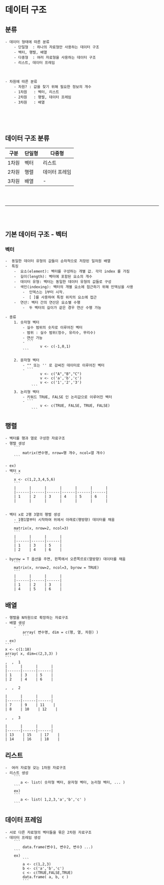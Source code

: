 # 데이터 구조

## 분류
    - 데이터 형태에 따른 분류
        - 단일형  : 하나의 자료형만 사용하는 데이터 구조
        - 벡터, 행렬, 배열
        - 다중형  : 여러 자료형을 사용하는 데이터 구조
        - 리스트, 데이터 프레임

<br>

    - 차원에 따른 분류
        - 차원? : 값을 찾기 위해 필요한 정보의 개수
        - 1차원   : 벡터, 리스트
        - 2차원   : 행렬, 데이터 프레임
        - 3차원   : 배열
 
  
<br><br><br>

## 데이터 구조 분류

| 구분 | 단일형 | 다중형 |
|------|------|------|
| 1차원 | 벡터 | 리스트 | 
| 2차원 | 행렬 | 데이터 프레임 | 
| 3차원 | 배열| - | 



<br><br><hr><br><br>






## 기본 데이터 구조 - 벡터

### 벡터
    -  동일한 데이터 유형의 값들이 순차적으로 저장된 일차원 배열
    -  특징
        -  요소(element): 벡터를 구성하는 개별 값. 각각 index 를 가짐
        -  길이(length): 벡터에 포함된 요소의 개수
        -  데이터 유형: 벡터는 동일한 데이터 유형의 값들로 구성
        -  색인(indexing): 벡터의 개별 요소에 접근하기 위해 인덱싱을 사용
            -  인덱스는 1부터 시작. 
            -  [ ]를 사용하여 특정 위치의 요소에 접근
        -  연산: 벡터 간의 연산은 요소별 수행 
            -  두 벡터의 길이가 같은 경우 연산 수행 가능

    - 종류
        1. 숫자형 벡터
            - 실수 범위의 숫자로 이루어진 벡터
            - 범위 : 실수 범위(정수, 유리수, 무리수)
            - 연산 가능
            - ```
                    v <- c(-1,0,1)
            ```

        2. 문자형 벡터
            - "" 또는 '' 로 감싸진 데이터로 이루어진 벡터
            - ```
                    v <- c("A","B","C")
                    v <- c('a','b','c')
                    v <- c('1','2','3')
                ```
        3. 논리형 벡터
            - 키워드 TRUE, FALSE 인 논리값으로 이루어진 벡터
            - ```
                    v <- c(TRUE, FALSE, TRUE, FALSE)
                ```




## 행렬
    - 벡터를 행과 열로 구성한 자료구조
    - 행렬 생성
        ```
            matrix(변수명, nrow=행 개수, ncol=열 개수)
        ```  

    - ex)
    - 벡터 x
        ```
        x <- c(1,2,3,4,5,6)
        ```
        |      |      |      |      |      |      |
        |------|------|------|------|------|------|
        | 1    | 2    | 3    | 4    | 5    | 6    |
        |      |      |      |      |      |      |


    - 벡터 x로 2행 3열의 행렬 생성
        - 1행1열부터 시작하여 위에서 아래로(행방향) 데이터를 채움
        ```
        matrix(x, nrow=2, ncol=3)
        ```
        |      |      |      |
        |------|------|------|
        | 1    | 3    | 5    |
        | 2    | 4    | 6    |

    - byrow = T 옵션을 주면, 왼쪽에서 오른쪽르로(열방향) 데이터를 채움
        ```
        matrix(x, nrow=2, ncol=3, byrow = TRUE)
        ```
        |      |      |      |
        |------|------|------|
        | 1    | 2    | 3    |
        | 4    | 5    | 6    |

  


## 배열
    - 행렬을 N차원으로 확장하는 자료구조
    - 배열 생성
        - ```
            array( 변수명, dim = c(행, 열, 차원) )
            ```
    - ex)
    ```
    x <- c(1:18)
    array( x, dim=c(2,3,3) )
    ```
    ,  ,  1
    |      |      |      |
    |------|------|------|
    | 1    | 3    | 5    |
    | 2    | 4    | 6    |

    ,  ,  2

    |      |      |      |
    |------|------|------|
    | 7    | 9    | 11    |
    | 8    | 10    | 12    |

    ,  ,  3

    |      |      |      |
    |------|------|------|
    | 13    | 15    | 17    |
    | 14    | 16    | 18    |







## 리스트
    -  여러 자료형 갖는 1차원 자료구조
    - 리스트 생성
        ```
           a <- list( 숫자형 벡터, 문자형 벡터, 논리형 벡터, ... )
        ```
        ex)
        ```
           a <- list( 1,2,3,'a','b','c' )
        ```





## 데이터 프레임
    - 서로 다른 자료형의 벡터들을 묶은 2차원 자료구조
    - 데이터 프레임 생성
        ```
            data.frame(변수1, 변수2, 변수3 ...)
        ```
        ex)
            ```
            a <- c(1,2,3)
            b <- c('a','b','c')
            c <- c(TRUE,FALSE,TRUE)
            data.frame( a, b, c )
            ```

